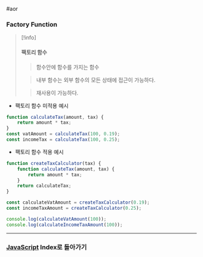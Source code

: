 #aor 
### Factory Function
>[!info]
>#### 팩토리 함수
>
>>함수안에 함수를 가지는 함수
>
>>내부 함수는 외부 함수의 모든 상태에 접근이 가능하다.
>
>>재사용이 가능하다.

- 팩토리 함수 미적용 예시
```js
function calculateTax(amount, tax) {
	return amount * tax;
}
const vatAmount = calculateTax(100, 0.19);
const incomeTax = calculateTax(100, 0.25);
```
- 팩토리 함수 적용 예시
```js
function createTaxCalculator(tax) {
	function calculateTax(amount, tax) {
		return amount * tax;
	}
	return calculateTax;
}

const calculateVatAmount = createTaxCalculator(0.19);
const incomeTaxAmount = createTaxCalculator(0.25);

console.log(calculateVatAmount(100));
console.log(calculateIncomeTaxAmount(100));
```
---
### [JavaScript](../../../Dev-Index/JavaScript.md) Index로 돌아가기